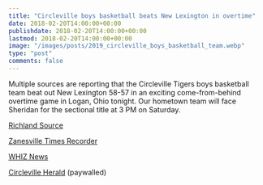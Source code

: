 ```yaml
---
title: "Circleville boys basketball beats New Lexington in overtime"
date: 2018-02-20T14:00:00+00:00
publishdate: 2018-02-20T14:00:00+00:00
lastmod: 2018-02-20T14:00:00+00:00
image: "/images/posts/2019_circleville_boys_basketball_team.webp"
type: "post"
comments: false
---
```

Multiple sources are reporting that the Circleville Tigers boys basketball team beat out New Lexington 58-57 in an exciting come-from-behind overtime game in Logan, Ohio tonight. Our hometown team will face Sheridan for the sectional title at 3 PM on Saturday.

[Richland Source](http://www.richlandsource.com/sports/boys_basketball/extra-time-is-kind-to-circleville-in-overtime-defeat-of/article_f0e5d29a-c4bd-5fe1-95d7-e762d535da22.html)

[Zanesville Times Recorder](https://www.zanesvilletimesrecorder.com/story/sports/high-school/2019/02/19/area-roundup-new-lexs-season-ends-overtime-loss/2916709002/)

[WHIZ News](https://www.whiznews.com/2019/02/finks-full-court-press-2-19-19/)

[Circleville Herald](https://www.google.com/url?rct=j&sa=t&url=https://www.circlevilleherald.com/sports/tigers-edge-panthers-in-ot/article_7ee5f41c-9659-5dba-b422-332736074e1f.html&ct=ga&cd=CAEYACoTODkyNTU1NTc2NTExMjUyNjgyMDIaMzRmYjRlYTBmZmRmNzE0NDpjb206ZW46VVM&usg=AFQjCNENoFAMVsY-m0hegy3XS4rC3hfnbQ) (paywalled)